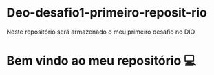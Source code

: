 # Deo-desafio1-primeiro-reposit-rio
Neste repositório será armazenado o meu primeiro desafio no DIO

# Bem vindo ao meu repositório 💻
